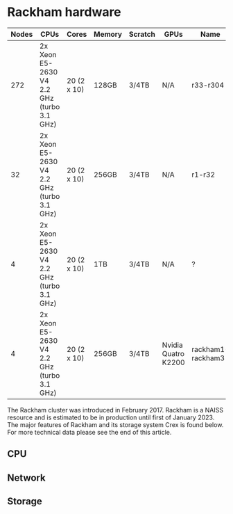 # Rackham hardware

Nodes    | CPUs    |  Cores |  Memory     | Scratch    | GPUs | Name | Comment
--------------- | --------------- | --------------- | --------------- |--------------- |--------------- |--------------- |---------------
272 |  2x Xeon E5-2630 V4 2.2 GHz (turbo 3.1 GHz)   | 20 (2 x 10)    | 128GB | 3/4TB | N/A | r33-r304 |.
32 |  2x Xeon E5-2630 V4 2.2 GHz (turbo 3.1 GHz)   | 20 (2 x 10)    | 256GB | 3/4TB | N/A | r1-r32 |.
4 |  2x Xeon E5-2630 V4 2.2 GHz (turbo 3.1 GHz)   | 20 (2 x 10)    | 1TB | 3/4TB | N/A | ? |.
4 |  2x Xeon E5-2630 V4 2.2 GHz (turbo 3.1 GHz)   | 20 (2 x 10)    | 256GB | 3/4TB | Nvidia Quatro K2200 | rackham1-rackham3 | Login nodes

The Rackham cluster was introduced in February 2017. Rackham is a NAISS resource
and is estimated to be in production until first of January 2023. The major
features of Rackham and its storage system Crex is found below. For more
technical data please see the end of this article.

## CPU

## Network

## Storage
